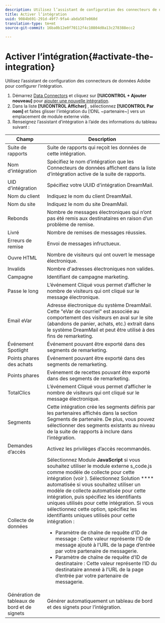 ```yaml
---
description: Utilisez l’assistant de configuration des connecteurs de données Adobe pour configurer l’intégration.
title: Activer l’intégration
uuid: 9084b691-291d-49f7-9fa4-abda507e060d
translation-type: tm+mt
source-git-commit: 16ba0b12e0f70112f4c10804d0a13c278388ecc2

---
```



# Activer l’intégration{#activate-the-integration}

Utilisez l’assistant de configuration des connecteurs de données Adobe pour configurer l’intégration.

1. Démarrez [Data Connectors](https://marketing.adobe.com/resources/help/en_US/genesis/c_overview.html) et cliquez sur **[!UICONTROL + Ajouter nouveau]** pour [ajouter une nouvelle intégration](https://marketing.adobe.com/resources/help/en_US/genesis/t_add_integration.html).
1. Dans la liste **[!UICONTROL Afficher]** , sélectionnez **[!UICONTROL Par nom]** et faites glisser l'intégration du [!DNL ~partenaire~] vers un emplacement de module externe vide.
1. Renseignez l’assistant d’intégration à l’aide des informations du tableau suivant :

| Champ | Description |
|--- |--- |
| Suite de rapports | Suite de rapports qui reçoit les données de cette intégration. |
| Nom d’intégration | Spécifiez le nom d’intégration que les Connecteurs de données affichent dans la liste d’intégration active de la suite de rapports. |
| UID d’intégration | Spécifiez votre UUID d'intégration DreamMail. |
| Nom du client | Indiquez le nom du client DreamMail. |
| Nom du site | Indiquez le nom du site DreamMail. |
| Rebonds | Nombre de messages électroniques qui n’ont pas été remis aux destinataires en raison d’un problème de remise. |
| Livré | Nombre de remises de messages réussies. |
| Erreurs de remise | Envoi de messages infructueux. |
| Ouvre HTML | Nombre de visiteurs qui ont ouvert le message électronique. |
| Invalids | Nombre d'adresses électroniques non valides. |
| Campagne | Identifiant de campagne marketing. |
| Passe le long | L’événement Cliqué vous permet d’afficher le nombre de visiteurs qui ont cliqué sur le message électronique. |
| Email eVar | Adresse électronique du système DreamMail. Cette "eVar de courriel" est associée au comportement des visiteurs en aval sur le site (abandons de panier, achats, etc.) extrait dans le système DreamMail et peut être utilisé à des fins de remarketing. |
| Événement Spotlight | Événement pouvant être exporté dans des segments de remarketing. |
| Points phares des achats | Événement pouvant être exporté dans des segments de remarketing. |
| Points phares | Evénement de recettes pouvant être exporté dans des segments de remarketing. |
| TotalClics | L’événement Cliqué vous permet d’afficher le nombre de visiteurs qui ont cliqué sur le message électronique. |
| Segments | Cette intégration crée les segments définis par les partenaires affichés dans la section Segments de partenaire. De plus, vous pouvez sélectionner des segments existants au niveau de la suite de rapports à inclure dans l’intégration. |
| Demandes d’accès | Activez les privilèges d’accès recommandés. |
| Collecte de données | Sélectionnez Module **JavaScript** si vous souhaitez utiliser le module externe s_code.js comme modèle de collecte pour cette intégration (voir ). Sélectionnez Solution **** automatisée si vous souhaitez utiliser un modèle de collecte automatisée pour cette intégration, puis spécifiez les identifiants uniques utilisés pour cette intégration. Si vous sélectionnez cette option, spécifiez les identifiants uniques utilisés pour cette intégration :<ul><li>Paramètre de chaîne de requête d’ID de message : Cette valeur représente l’ID de message ajouté à l’URL de la page d’entrée par votre partenaire de messagerie.</li><li>Paramètre de chaîne de requête d’ID de destinataire : Cette valeur représente l’ID du destinataire annexé à l’URL de la page d’entrée par votre partenaire de messagerie.</li></ul> |
| Génération de tableaux de bord et de signets | Générer automatiquement un tableau de bord et des signets pour l’intégration. |
